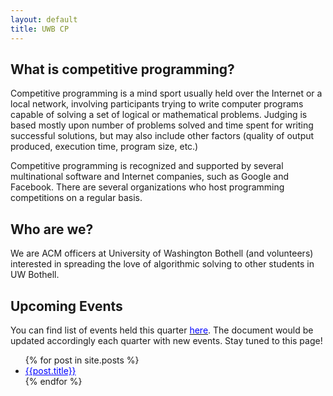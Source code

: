 ```yaml
---
layout: default
title: UWB CP
---
```


## What is competitive programming?

Competitive programming is a mind sport usually held over the Internet or a local network, involving participants trying to write computer programs capable of solving a set of logical or mathematical problems. Judging is based mostly upon number of problems solved and time spent for writing successful solutions, but may also include other factors (quality of output produced, execution time, program size, etc.)

Competitive programming is recognized and supported by several multinational software and Internet companies, such as Google and Facebook. There are several organizations who host programming competitions on a regular basis.

## Who are we?

We are ACM officers at University of Washington Bothell (and volunteers) interested in spreading the love of algorithmic solving to other students in UW Bothell.

## Upcoming Events

You can find list of events held this quarter [<span style = "color:blue">here</span>](/events.md). The document would be updated accordingly each quarter with new events. Stay tuned to this page!

<ul>
  {% for post in site.posts %}
    <li>
      <a href="/mduw.github.io/{{post.url}}" style="color: blue">{{post.title}}</a>
    </li>
  {% endfor %}
</ul>
